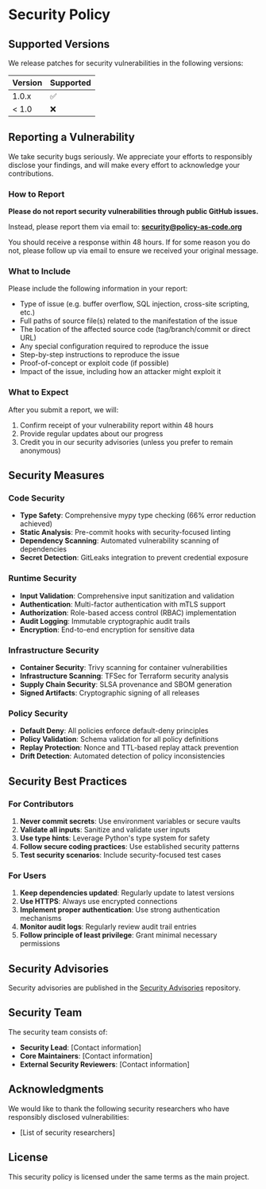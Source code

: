 # Security Policy

## Supported Versions

We release patches for security vulnerabilities in the following versions:

| Version | Supported          |
| ------- | ------------------ |
| 1.0.x   | :white_check_mark: |
| < 1.0   | :x:                |

## Reporting a Vulnerability

We take security bugs seriously. We appreciate your efforts to responsibly disclose your findings, and will make every effort to acknowledge your contributions.

### How to Report

**Please do not report security vulnerabilities through public GitHub issues.**

Instead, please report them via email to: **security@policy-as-code.org**

You should receive a response within 48 hours. If for some reason you do not, please follow up via email to ensure we received your original message.

### What to Include

Please include the following information in your report:

- Type of issue (e.g. buffer overflow, SQL injection, cross-site scripting, etc.)
- Full paths of source file(s) related to the manifestation of the issue
- The location of the affected source code (tag/branch/commit or direct URL)
- Any special configuration required to reproduce the issue
- Step-by-step instructions to reproduce the issue
- Proof-of-concept or exploit code (if possible)
- Impact of the issue, including how an attacker might exploit it

### What to Expect

After you submit a report, we will:

1. Confirm receipt of your vulnerability report within 48 hours
2. Provide regular updates about our progress
3. Credit you in our security advisories (unless you prefer to remain anonymous)

## Security Measures

### Code Security

- **Type Safety**: Comprehensive mypy type checking (66% error reduction achieved)
- **Static Analysis**: Pre-commit hooks with security-focused linting
- **Dependency Scanning**: Automated vulnerability scanning of dependencies
- **Secret Detection**: GitLeaks integration to prevent credential exposure

### Runtime Security

- **Input Validation**: Comprehensive input sanitization and validation
- **Authentication**: Multi-factor authentication with mTLS support
- **Authorization**: Role-based access control (RBAC) implementation
- **Audit Logging**: Immutable cryptographic audit trails
- **Encryption**: End-to-end encryption for sensitive data

### Infrastructure Security

- **Container Security**: Trivy scanning for container vulnerabilities
- **Infrastructure Scanning**: TFSec for Terraform security analysis
- **Supply Chain Security**: SLSA provenance and SBOM generation
- **Signed Artifacts**: Cryptographic signing of all releases

### Policy Security

- **Default Deny**: All policies enforce default-deny principles
- **Policy Validation**: Schema validation for all policy definitions
- **Replay Protection**: Nonce and TTL-based replay attack prevention
- **Drift Detection**: Automated detection of policy inconsistencies

## Security Best Practices

### For Contributors

1. **Never commit secrets**: Use environment variables or secure vaults
2. **Validate all inputs**: Sanitize and validate user inputs
3. **Use type hints**: Leverage Python's type system for safety
4. **Follow secure coding practices**: Use established security patterns
5. **Test security scenarios**: Include security-focused test cases

### For Users

1. **Keep dependencies updated**: Regularly update to latest versions
2. **Use HTTPS**: Always use encrypted connections
3. **Implement proper authentication**: Use strong authentication mechanisms
4. **Monitor audit logs**: Regularly review audit trail entries
5. **Follow principle of least privilege**: Grant minimal necessary permissions

## Security Advisories

Security advisories are published in the [Security Advisories](https://github.com/policy-as-code/security-advisories) repository.

## Security Team

The security team consists of:
- **Security Lead**: [Contact information]
- **Core Maintainers**: [Contact information]
- **External Security Reviewers**: [Contact information]

## Acknowledgments

We would like to thank the following security researchers who have responsibly disclosed vulnerabilities:

- [List of security researchers]

## License

This security policy is licensed under the same terms as the main project.
